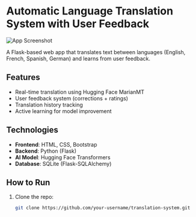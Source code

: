 # Automatic Language Translation System with User Feedback

![App Screenshot](https://via.placeholder.com/600x400/4361ee/FFFFFF?text=Translation+App)

A Flask-based web app that translates text between languages (English, French, Spanish, German) and learns from user feedback.

## Features
- Real-time translation using Hugging Face MarianMT
- User feedback system (corrections + ratings)
- Translation history tracking
- Active learning for model improvement

## Technologies
- **Frontend**: HTML, CSS, Bootstrap
- **Backend**: Python (Flask)
- **AI Model**: Hugging Face Transformers
- **Database**: SQLite (Flask-SQLAlchemy)

## How to Run
1. Clone the repo:
   ```bash
   git clone https://github.com/your-username/translation-system.git
